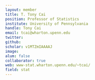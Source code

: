 ```yaml
---
layout: member
title: T. Tony Cai
position: Professor of Statistics
institute: University of Pennsylvania
handle: Tony Cai
email: tcai@wharton.upenn.edu
twitter: 
github: 
scholar: v1MTZmIAAAAJ
image:
alum: false
collaborator: true
web: www-stat.wharton.upenn.edu/~tcai/ 
field: stat
---
```






